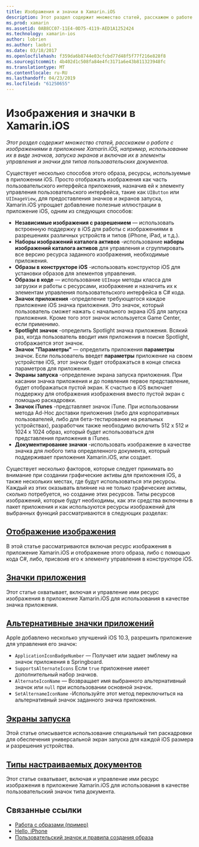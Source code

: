 ```yaml
---
title: Изображения и значки в Xamarin.iOS
description: Этот раздел содержит множество статей, расскажем о работе с изображениями в приложение Xamarin.iOS, например, использование их в виде значков, запуска экранов и включая их в элементы управления и значки для типов пользовательских документов.
ms.prod: xamarin
ms.assetid: 0AB8CC07-11E4-0D75-4119-AED1A1252424
ms.technology: xamarin-ios
author: lobrien
ms.author: laobri
ms.date: 03/18/2017
ms.openlocfilehash: f359da6b8744e03cfcbd77d48f5f77f216e828f8
ms.sourcegitcommit: 4b402d1c508fa84e4fc3171a6e43b811323948fc
ms.translationtype: MT
ms.contentlocale: ru-RU
ms.lasthandoff: 04/23/2019
ms.locfileid: "61250655"
---
```

# <a name="images-and-icons-in-xamarinios"></a>Изображения и значки в Xamarin.iOS

_Этот раздел содержит множество статей, расскажем о работе с изображениями в приложение Xamarin.iOS, например, использование их в виде значков, запуска экранов и включая их в элементы управления и значки для типов пользовательских документов._

Существует несколько способов этого образа, ресурсы, используемые в приложении iOS. Просто отображать изображения как часть пользовательского интерфейса приложения, назначив ей к элементу управления пользовательского интерфейса, такие как `UIButton` или `UIImageView`, для предоставления значков и экранов запуска, Xamarin.iOS упрощает добавление полезные иллюстрации в приложение iOS, одним из следующих способов: 

- **Независимые изображения с разрешением** — использовать встроенную поддержку в iOS для работы с изображениями в разрешениях различных устройств и типов (iPhone, iPad, и т.д.).
- **Наборы изображений каталога активов** -использование **наборы изображений каталога активов** для управления и сгруппировать все версию ресурса заданного изображения, необходимые приложения.
- **Образы в конструкторе iOS** -использовать конструктор iOS для установки образов для элементов управления.
- **Образы в коде** — использование `UIImage` методы класса для загрузки и работы с ресурсами, изображение и назначить их к элементам управления пользовательского интерфейса в C# кода.
- **Значок приложения** -определение требующегося каждое приложение iOS значка приложения. Это значок, который пользователь сможет нажать с начального экрана iOS для запуска приложения. Кроме того этот значок используется Game Center, если применимо.
- **Spotlight значок** -определить Spotlight значка приложения. Всякий раз, когда пользователь вводит имя приложения в поиске Spotlight, отображается этот значок.
- **Значок "Параметры"** — определить приложения **параметры** значок. Если пользователь введет **параметры** приложение на своем устройстве iOS, этот значок будет отображаться в конце списка параметров для приложения. 
- **Экраны запуска** -определение экрана запуска приложения. При касании значка приложения и до появления первое представление, будет отображаться пустой экран. К счастью в iOS включает поддержку для отображения изображения вместо пустой экран с помощью раскадровки. 
- **Значок iTunes** -представляет значок iTune. При использовании метода Ad-Hoc доставки приложения (либо для корпоративных пользователей, либо для бета-тестирование на реальных устройствах), разработчик также необходимо включить 512 x 512 и 1024 x 1024 образ, который будет использоваться для представления приложения в iTunes.
- **Документирование значки** -использовать изображение в качестве значка для любого типа определенного документа, который поддерживает приложения Xamarin.iOS, или создает.

Существует несколько факторов, которые следует принимать во внимание при создании графические активы для приложения iOS, а также нескольких местах, где будут использоваться эти ресурсы. Каждый из этих оказывать влияние на не только графические активы, сколько потребуется, но создание этих ресурсов. Типы ресурсов изображений, которые будут необходимы, как эти средства включены в пакет приложения и как используются ресурсы изображений для выбранных функций рассматриваются в следующих разделах:


## <a name="displaying-an-imageiosapp-fundamentalsimages-iconsdisplaying-an-imagemd"></a>[Отображение изображения](~/ios/app-fundamentals/images-icons/displaying-an-image.md)

В этой статье рассматриваются включая ресурс изображения в приложение Xamarin.iOS и отображение этого образа, либо с помощью кода C#, либо, присвоив его к элементу управления в конструкторе iOS.

## <a name="application-iconsiosapp-fundamentalsimages-iconsapp-iconsmd"></a>[Значки приложения](~/ios/app-fundamentals/images-icons/app-icons.md)

Этот статье охватывает, включая и управление ими ресурс изображения в приложение Xamarin.iOS для использования в качестве значка приложения.

## <a name="alternate-app-iconsiosapp-fundamentalsimages-iconsalternate-app-iconsmd"></a>[Альтернативные значки приложений](~/ios/app-fundamentals/images-icons/alternate-app-icons.md)

Apple добавлено несколько улучшений iOS 10.3, разрешить приложение для управления его значок:

 - `ApplicationIconBadgeNumber` — Получает или задает эмблему на значок приложения в Springboard.
 - `SupportsAlternateIcons` Если `true` приложение имеет дополнительный набор значков.
 - `AlternateIconName` — Возвращает имя выбранного альтернативный значок или `null` при использовании основной значок.
 - `SetAlternameIconName` -Используйте этот метод переключиться на альтернативный значок заданного значка приложения.


## <a name="launch-screensiosapp-fundamentalsimages-iconslaunch-screensmd"></a>[Экраны запуска](~/ios/app-fundamentals/images-icons/launch-screens.md)

Этой статье описывается использование специальный тип раскадровки для обеспечения универсальной экран запуска для каждой iOS размера и разрешения устройства.

## <a name="custom-document-typesiosapp-fundamentalsimages-iconscustom-document-typesmd"></a>[Типы настраиваемых документов](~/ios/app-fundamentals/images-icons/custom-document-types.md)

Этот статье охватывает, включая и управление ими ресурс изображения в приложение Xamarin.iOS для использования в качестве пользовательский значок типа документа.



## <a name="related-links"></a>Связанные ссылки

- [Работа с образами (пример)](https://developer.xamarin.com/samples/WorkingWithImages/)
- [Hello, iPhone](~/ios/get-started/hello-ios/index.md)
- [Пользовательский значок и правила создания образа](https://developer.apple.com/library/ios/#documentation/UserExperience/Conceptual/MobileHIG/IconsImages/IconsImages.html)
